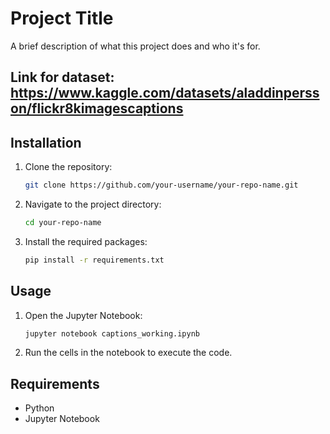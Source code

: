 # Project Title

A brief description of what this project does and who it's for.

## Link for dataset: https://www.kaggle.com/datasets/aladdinpersson/flickr8kimagescaptions

## Installation

1. Clone the repository:
    ```bash
    git clone https://github.com/your-username/your-repo-name.git
    ```
2. Navigate to the project directory:
    ```bash
    cd your-repo-name
    ```
3. Install the required packages:
    ```bash
    pip install -r requirements.txt
    ```

## Usage

1. Open the Jupyter Notebook:
    ```bash
    jupyter notebook captions_working.ipynb
    ```
2. Run the cells in the notebook to execute the code.

## Requirements

- Python
- Jupyter Notebook

